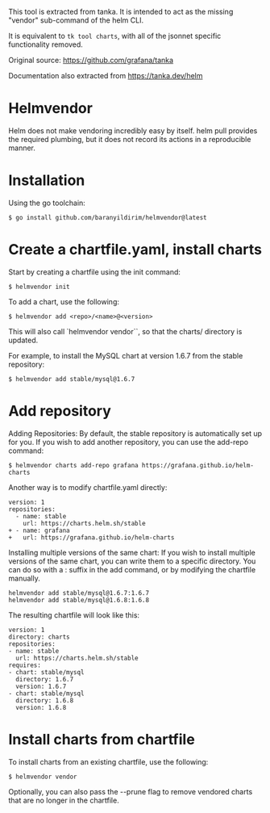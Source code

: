 This tool is extracted from tanka. It is intended to act as the missing "vendor" sub-command of the helm CLI. 

It is equivalent to `tk tool charts`, with all of the jsonnet specific functionality removed.

Original source: https://github.com/grafana/tanka

Documentation also extracted from https://tanka.dev/helm

# Helmvendor

Helm does not make vendoring incredibly easy by itself. helm pull provides the required plumbing, but it does not record its actions in a reproducible manner.

# Installation
Using the go toolchain:
```
$ go install github.com/baranyildirim/helmvendor@latest
```

# Create a chartfile.yaml, install charts
Start by creating a chartfile using the init command:
```
$ helmvendor init
```

To add a chart, use the following:
```
$ helmvendor add <repo>/<name>@<version>
```

This will also call `helmvendor vendor``, so that the charts/ directory is updated.

For example, to install the MySQL chart at version 1.6.7 from the stable repository:
```
$ helmvendor add stable/mysql@1.6.7
```

# Add repository
Adding Repositories: By default, the stable repository is automatically set up for you. If you wish to add another repository, you can use the add-repo command:
```
$ helmvendor charts add-repo grafana https://grafana.github.io/helm-charts
```

Another way is to modify chartfile.yaml directly:
```
version: 1
repositories:
  - name: stable
    url: https://charts.helm.sh/stable
+ - name: grafana
+   url: https://grafana.github.io/helm-charts
```

Installing multiple versions of the same chart: If you wish to install multiple versions of the same chart, you can write them to a specific directory.
You can do so with a :<directory> suffix in the add command, or by modifying the chartfile manually.

```
helmvendor add stable/mysql@1.6.7:1.6.7
helmvendor add stable/mysql@1.6.8:1.6.8
```

The resulting chartfile will look like this:
```
version: 1
directory: charts
repositories:
- name: stable
  url: https://charts.helm.sh/stable
requires:
- chart: stable/mysql
  directory: 1.6.7
  version: 1.6.7
- chart: stable/mysql
  directory: 1.6.8
  version: 1.6.8
```

# Install charts from chartfile
To install charts from an existing chartfile, use the following:
```
$ helmvendor vendor
```
Optionally, you can also pass the --prune flag to remove vendored charts that are no longer in the chartfile.
